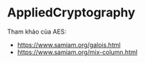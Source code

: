 ﻿# AppliedCryptography

Tham khảo của AES:
- https://www.samiam.org/galois.html
- https://www.samiam.org/mix-column.html